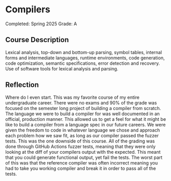 # Compilers

Completed: Spring 2025 Grade: A

## Course Description

Lexical analysis, top-down and bottom-up parsing, symbol tables, internal forms
and intermediate languages, runtime environments, code generation, code
optimization, semantic specifications, error detection and recovery. Use of
software tools for lexical analysis and parsing.

## Reflection

Where do I even start. This was my favorite course of my entire undergraduate
career. There were no exams and 90% of the grade was focused on the semester
long project of building a compiler from scratch. The language we were to build
a compiler for was well documented in an official, production manner. This
allowed us to get a feel for what it might be like to build a compiler from a
language spec in our future careers. We were given the freedom to code in
whatever language we chose and approach each problem how we saw fit, as long as
our compiler passed the fuzzer tests. This was the one downside of this course.
All of the grading was done through GitHub Actions fuzzer tests, meaning that
they were only looking at the diff of your compilers output with the expected.
This meant that you could generate functional output, yet fail the tests. The
worst part of this was that the reference compiler was often incorrect meaning
you had to take you working compiler and break it in order to pass all of the
tests.
